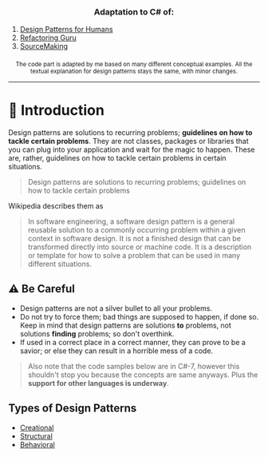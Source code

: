 <h3 align="center">
Adaptation to C# of: 
</h3>

1. <a href="https://github.com/kamranahmedse/design-patterns-for-humans">Design Patterns for Humans</a>
1. <a href="https://refactoring.guru/">Refactoring Guru</a>
1. <a href="https://sourcemaking.com/">SourceMaking</a>

<p align="center">
<sub>The code part is adapted by me based on many different conceptual examples.</sub>
<sub>All the textual explanation for design patterns stays the same, with minor changes.</sub>
</p>

****
🚀 Introduction
=================

Design patterns are solutions to recurring problems; **guidelines on how to tackle certain problems**. They are not classes, packages or libraries that you can plug into your application and wait for the magic to happen. These are, rather, guidelines on how to tackle certain problems in certain situations.

> Design patterns are solutions to recurring problems; guidelines on how to tackle certain problems

Wikipedia describes them as

> In software engineering, a software design pattern is a general reusable solution to a commonly occurring problem within a given context in software design. It is not a finished design that can be transformed directly into source or machine code. It is a description or template for how to solve a problem that can be used in many different situations.

⚠ Be Careful
-----------------
- Design patterns are not a silver bullet to all your problems.
- Do not try to force them; bad things are supposed to happen, if done so. Keep in mind that design patterns are solutions **to** problems, not solutions **finding** problems; so don't overthink.
- If used in a correct place in a correct manner, they can prove to be a savior; or else they can result in a horrible mess of a code.

> Also note that the code samples below are in C#-7, however this shouldn't stop you because the concepts are same anyways. Plus the **support for other languages is underway**.

Types of Design Patterns
-----------------

* [Creational](Creational/README.md)
* [Structural](Structural/README.md)
* [Behavioral](Behavioral/README.md)
